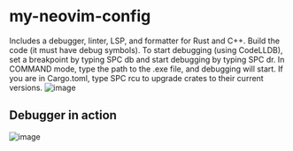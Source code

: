 # my-neovim-config

Includes a debugger, linter, LSP, and formatter for Rust and C++. Build the code (it must have debug symbols). To start debugging (using CodeLLDB), set a breakpoint by typing SPC db and start debugging by typing SPC dr. In COMMAND mode, type the path to the .exe file, and debugging will start. If you are in Cargo.toml, type SPC rcu to upgrade crates to their current versions.
![image](https://github.com/user-attachments/assets/571daf4d-8003-435f-969b-3f014afd7e35)

## Debugger in action 
![image](https://github.com/user-attachments/assets/2130566d-7818-40e2-9c65-0c633d0c036a)

